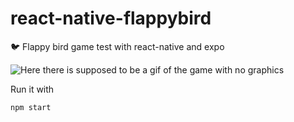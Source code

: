 # react-native-flappybird
🐦 Flappy bird game test with react-native and expo

![Here there is supposed to be a gif of the game with no graphics](https://media.giphy.com/media/FWrLZWcdoYPBbTwfaS/giphy.gif)


Run it with 
```
npm start
```


